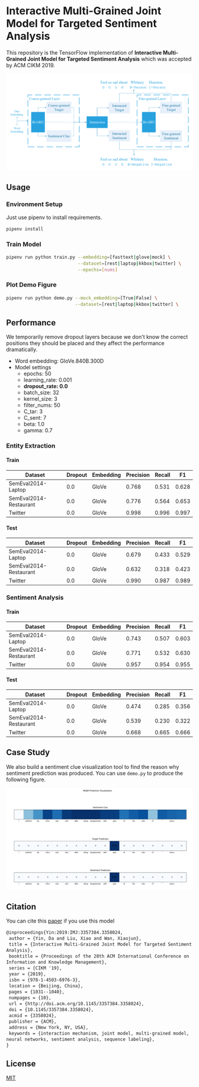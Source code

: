 # Interactive Multi-Grained Joint Model for Targeted Sentiment Analysis

This repository is the TensorFlow implementation of **Interactive Multi-Grained Joint Model for Targeted Sentiment Analysis** which was accepted by ACM CIKM 2019.

![Model](doc/img/model.png)

## Usage

### Environment Setup

Just use pipenv to install requirements.

```bash
pipenv install
```

### Train Model

```bash
pipenv run python train.py --embedding=[fasttext|glove|mock] \
                           --dataset=[rest|laptop|kkbox|twitter] \
                           --epochs=[nums]
```

### Plot Demo Figure

```bash
pipenv run python demo.py --mock_embedding=[True|False] \
                          --dataset=[rest|laptop|kkbox|twitter] \
```

## Performance

We temporarily remove dropout layers because we don't know the correct positions they should be placed and they affect the performance dramatically.

- Word embedding: GloVe.840B.300D
- Model settings
  - epochs: 50
  - learning_rate: 0.001
  - **dropout_rate: 0.0**
  - batch_size: 32
  - kernel_size: 3
  - filter_nums: 50
  - C_tar: 3
  - C_sent: 7
  - beta: 1.0
  - gamma: 0.7

### Entity Extraction

#### Train

| Dataset                | Dropout | Embedding | Precision | Recall | F1    |
| ---------------------- | ------- | --------- | --------- | ------ | ----- |
| SemEval2014-Laptop     | 0.0     | GloVe     | 0.768     | 0.531  | 0.628 |
| SemEval2014-Restaurant | 0.0     | GloVe     | 0.776     | 0.564  | 0.653 |
| Twitter                | 0.0     | GloVe     | 0.998     | 0.996  | 0.997 |

#### Test

| Dataset                | Dropout | Embedding | Precision | Recall | F1    |
| ---------------------- | ------- | --------- | --------- | ------ | ----- |
| SemEval2014-Laptop     | 0.0     | GloVe     | 0.679     | 0.433  | 0.529 |
| SemEval2014-Restaurant | 0.0     | GloVe     | 0.632     | 0.318  | 0.423 |
| Twitter                | 0.0     | GloVe     | 0.990     | 0.987  | 0.989 |

### Sentiment Analysis

#### Train

| Dataset                | Dropout | Embedding | Precision | Recall | F1    |
| ---------------------- | ------- | --------- | --------- | ------ | ----- |
| SemEval2014-Laptop     | 0.0     | GloVe     | 0.743     | 0.507  | 0.603 |
| SemEval2014-Restaurant | 0.0     | GloVe     | 0.771     | 0.532  | 0.630 |
| Twitter                | 0.0     | GloVe     | 0.957     | 0.954  | 0.955 |

#### Test

| Dataset                | Dropout | Embedding | Precision | Recall | F1    |
| ---------------------- | ------- | --------- | --------- | ------ | ----- |
| SemEval2014-Laptop     | 0.0     | GloVe     | 0.474     | 0.285  | 0.356 |
| SemEval2014-Restaurant | 0.0     | GloVe     | 0.539     | 0.230  | 0.322 |
| Twitter                | 0.0     | GloVe     | 0.668     | 0.665  | 0.666 |

## Case Study

We also build a sentiment clue visualization tool to find the reason why sentiment prediction was produced. You can use `demo.py` to produce the following figure.

![Laptop_Test](doc/img/demo_laptop_uniform.png)

## Citation

You can cite this [paper](https://dl.acm.org/citation.cfm?id=3357384.3358024) if you use this model

```
@inproceedings{Yin:2019:IMJ:3357384.3358024,
 author = {Yin, Da and Liu, Xiao and Wan, Xiaojun},
 title = {Interactive Multi-Grained Joint Model for Targeted Sentiment Analysis},
 booktitle = {Proceedings of the 28th ACM International Conference on Information and Knowledge Management},
 series = {CIKM '19},
 year = {2019},
 isbn = {978-1-4503-6976-3},
 location = {Beijing, China},
 pages = {1031--1040},
 numpages = {10},
 url = {http://doi.acm.org/10.1145/3357384.3358024},
 doi = {10.1145/3357384.3358024},
 acmid = {3358024},
 publisher = {ACM},
 address = {New York, NY, USA},
 keywords = {interaction mechanism, joint model, multi-grained model, neural networks, sentiment analysis, sequence labeling},
} 
```

## License

[MIT](LICENSE)
